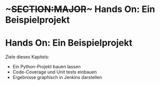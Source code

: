 <!SLIDE subsection>
# ~~~SECTION:MAJOR~~~ Hands On: Ein Beispielprojekt

<!SLIDE smbullets>

# Hands On: Ein Beispielprojekt
Ziele dieses Kapitels:

* Ein Python-Projekt bauen lassen
* Code-Coverage und Unit tests einbauen
* Ergebnisse graphisch in Jenkins darstellen
